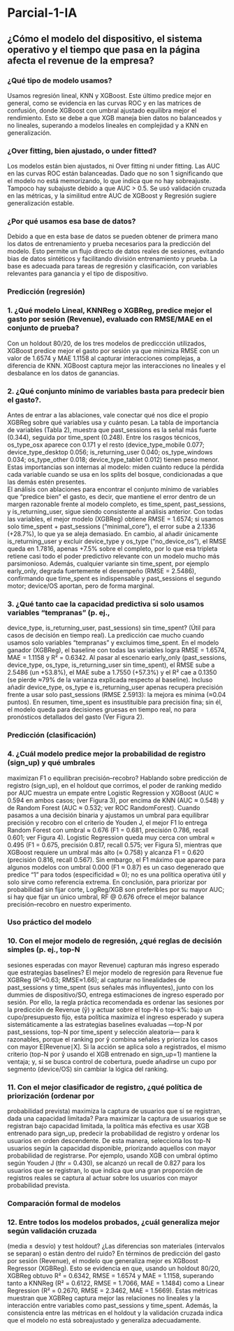 # Parcial-1-IA
## ¿Cómo el modelo del dispositivo, el sistema operativo y el tiempo que pasa en la página afecta el revenue de la empresa? 
### ¿Qué tipo de modelo usamos?  
Usamos regresión lineal, KNN y XGBoost. Este último predice mejor en general, como se 
evidencia en las curvas ROC y en las matrices de confusión, donde XGBoost con umbral 
ajustado equilibra mejor el rendimiento. Esto se debe a que XGB maneja bien datos no 
balanceados y no lineales, superando a modelos lineales en complejidad y a KNN en 
generalización. 
### ¿Over fitting, bien ajustado, o under fitted? 
Los modelos están bien ajustados, ni Over fitting ni under fitting. Las AUC en las curvas 
ROC están balanceadas. Dado que no son 1 significando que el modelo no está memorizando, 
lo que indica que no hay sobreajuste. Tampoco hay subajuste debido a que AUC > 0.5. Se usó 
validación cruzada en las métricas, y la similitud entre AUC de XGBoost y Regresión sugiere 
generalización estable. 
### ¿Por qué usamos esa base de datos?  
Debido a que en esta base de datos se pueden obtener de primera mano los datos de 
entrenamiento y prueba necesarios para la predicción del modelo. Esto permite un flujo 
directo de datos reales de sesiones, evitando bias de datos sintéticos y facilitando división 
entrenamiento y prueba. La base es adecuada para tareas de regresión y clasificación, con 
variables relevantes para ganancia y el tipo de dispositivo. 
### Predicción (regresión) 
### 1. ¿Qué modelo Lineal, KNNReg o XGBReg, predice mejor el gasto por sesión (Revenue), evaluado con RMSE/MAE en el conjunto de prueba? 
Con un holdout 80/20, de los tres modelos de prediccción utilizados, XGBoost predice mejor 
el gasto por sesión ya que minimiza RMSE con un valor de 1.6574 y MAE 1.1158  al 
capturar interacciones complejas, a diferencia de KNN. XGBoost captura mejor las 
interacciones no lineales y el desbalance en los datos de ganancias.
### 2. ¿Qué conjunto mínimo de variables basta para predecir bien el gasto?. 
Antes de entrar a las ablaciones, vale conectar qué nos dice el propio XGBReg sobre qué 
variables usa y cuánto pesan. La tabla de importancia de variables (Tabla 2), muestra que 
past_sessions es la señal más fuerte (0.344), seguida por time_spent (0.248). Entre los 
rasgos técnicos, os_type_osx aparece con 0.171 y el resto (device_type_mobile 0.077; 
device_type_desktop 0.056; is_returning_user 0.040; os_type_windows 0.034; os_type_other 
0.018; device_type_tablet 0.012) tienen peso menor. Estas importancias son internas al 
modelo: miden cuánto reduce la pérdida cada variable cuando se usa en los splits del bosque, 
condicionadas a que las demás estén presentes.  
El análisis con ablaciones para encontrar el conjunto mínimo de variables que “predice bien” 
el gasto, es decir, que mantiene el error dentro de un margen razonable frente al modelo 
completo, es time_spent, past_sessions, y is_returning_user, sigue siendo consistente al 
análisis anterior. Con todas las variables, el mejor modelo (XGBReg) obtiene RMSE = 
1.6574; si usamos solo time_spent + past_sessions (“minimal_core”), el error sube a 2.1336 
(+28.7%), lo que ya se aleja demasiado. En cambio, al añadir únicamente is_returning_user y 
excluir device_type y os_type (“no_device_os”), el RMSE queda en 1.7816, apenas +7.5% 
sobre el completo, por lo que esa tripleta retiene casi todo el poder predictivo relevante con 
un modelo mucho más parsimonioso. Además, cualquier variante sin time_spent, por ejemplo 
early_only, degrada fuertemente el desempeño (RMSE = 2.5486), confirmando que 
time_spent es indispensable y past_sessions el segundo motor; device/OS aportan, pero de 
forma marginal.

### 3. ¿Qué tanto cae la capacidad predictiva si solo usamos variables “tempranas” (p. ej., 
device_type, is_returning_user, past_sessions) sin time_spent? (Útil para casos de 
decisión en tiempo real). 
La predicción cae mucho cuando usamos solo variables “tempranas” y excluimos time_spent. 
En el modelo ganador (XGBReg), el baseline con todas las variables logra RMSE = 1.6574, 
MAE = 1.1158 y R² = 0.6342. Al pasar al escenario early_only (past_sessions, device_type, 
os_type, is_returning_user sin time_spent), el RMSE sube a 2.5486 (un +53.8%), el MAE 
sube a 1.7550 (+57.3%) y el R² cae a 0.1350 (se pierde ≈79% de la varianza explicada 
respecto al baseline). Incluso añadir device_type, os_type e is_returning_user apenas 
recupera precisión frente a usar solo past_sessions (RMSE 2.5913): la mejora es mínima (≈0.04 puntos). En resumen, time_spent es insustituible para precisión fina; sin él, el modelo 
queda para decisiones gruesas en tiempo real, no para pronósticos detallados del gasto (Ver 
Figura 2). 
### Predicción (clasificación) 
### 4. ¿Cuál modelo predice mejor la probabilidad de registro (sign_up) y qué umbrales 
maximizan F1 o equilibran precisión–recobro? 
Hablando sobre predicción de registro (sign_up), en el holdout que corrimos, el poder de 
ranking medido por AUC muestra un empate entre Logistic Regression y XGBoost (AUC ≈ 
0.594 en ambos casos; (ver Figura 3), por encima de KNN (AUC ≈ 0.548) y de Random 
Forest (AUC ≈ 0.532; ver ROC RandomForest). Cuando pasamos a una decisión binaria y 
ajustamos un umbral para equilibrar precisión y recobro con el criterio de Youden J, el mejor 
F1 lo entrega Random Forest con umbral ≈ 0.676 (F1 = 0.681, precisión 0.786, recall 0.601; 
ver Figura 4). Logistic Regression queda muy cerca con umbral ≈ 0.495 (F1 = 0.675, 
precisión 0.817, recall 0.575; ver Figura 5), mientras que XGBoost requiere un umbral más 
alto (≈ 0.758) y alcanza F1 = 0.620 (precisión 0.816, recall 0.567). Sin embargo, el F1 
máximo que aparece para algunos modelos con umbral 0.000 (F1 ≈ 0.87) es un caso 
degenerado que predice “1” para todos (especificidad ≈ 0); no es una política operativa útil y 
solo sirve como referencia extrema. En conclusión, para priorizar por probabilidad sin fijar 
corte, LogReg/XGB son preferibles por su mayor AUC; si hay que fijar un único umbral, RF 
@ 0.676 ofrece el mejor balance precisión–recobro en nuestro experimento.
### Uso práctico del modelo 
### 10. Con el mejor modelo de regresión, ¿qué reglas de decisión simples (p. ej., top-N 
sesiones esperadas con mayor Revenue) capturan más ingreso esperado que 
estrategias baselines? 
El mejor modelo de regresión para Revenue fue XGBReg (R²≈0.63; RMSE≈1.66); al 
capturar no linealidades de past_sessions y time_spent (sus señales más influyentes), junto 
con los dummies de dispositivo/SO, entrega estimaciones de ingreso esperado por sesión. Por 
ello, la regla práctica recomendada es ordenar las sesiones por la predicción de Revenue (ŷ) y 
actuar sobre el top-N o top-k%: bajo un cupo/presupuesto fijo, esta política maximiza el 
ingreso esperado y supera sistemáticamente a las estrategias baselines evaluadas —top-N por 
past_sessions, top-N por time_spent y selección aleatoria— para k razonables, porque el 
ranking por ŷ combina señales y prioriza los casos con mayor E[Revenue∣X]. Si la acción se 
aplica solo a registrados, el mismo criterio (top-N por ŷ usando el XGB entrenado en 
sign_up=1) mantiene la ventaja; y, si se busca control de cobertura, puede añadirse un cupo 
por segmento (device/OS) sin cambiar la lógica del ranking. 
### 11. Con el mejor clasificador de registro, ¿qué política de priorización (ordenar por 
probabilidad prevista) maximiza la captura de usuarios que sí se registran, dada una 
capacidad limitada? 
Para maximizar la captura de usuarios que se registran bajo capacidad limitada, la 
política más efectiva es usar XGB entrenado para sign_up, predecir la probabilidad de 
registro y ordenar los usuarios en orden descendente. De esta manera, selecciona los 
top-N usuarios según la capacidad disponible, priorizando aquellos con mayor 
probabilidad de registrarse. Por ejemplo, usando XGB con umbral óptimo según 
Youden J (thr = 0.430), se alcanzó un recall de 0.827 para los usuarios que se 
registran, lo que indica que una gran proporción de registros reales se captura al 
actuar sobre los usuarios con mayor probabilidad prevista. 
### Comparación formal de modelos 
### 12. Entre todos los modelos probados, ¿cuál generaliza mejor según validación cruzada 
(media ± desvío) y test holdout? ¿Las diferencias son materiales (intervalos se 
separan) o están dentro del ruido? 
En términos de predicción del gasto por sesión (Revenue), el modelo que generaliza mejor es 
XGBoost Regressor (XGBReg). Esto se evidencia en que, usando un holdout 80/20, XGBReg 
obtuvo R² = 0.6342, RMSE = 1.6574 y MAE = 1.1158, superando tanto a KNNReg (R² = 
0.6122, RMSE = 1.7066, MAE = 1.1484) como a Linear Regression (R² = 0.2670, RMSE = 
2.3462, MAE = 1.5669). Estas métricas muestran que XGBReg captura mejor las relaciones 
no lineales y la interacción entre variables como past_sessions y time_spent. Además, la 
consistencia entre las métricas en el holdout y la validación cruzada indica que el modelo no 
está sobreajustado y generaliza adecuadamente. 
